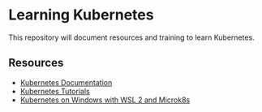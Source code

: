 # Learning Kubernetes

This repository will document resources and training to learn Kubernetes.

## Resources

* [Kubernetes Documentation](https://kubernetes.io/docs/home/)
* [Kubernetes Tutorials](https://kubernetes.io/docs/tutorials/)
* [Kubernetes on Windows with WSL 2 and Microk8s](https://youtu.be/DmfuJzX6vJQ)
